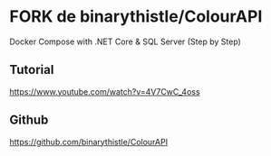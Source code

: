 #  FORK de binarythistle/ColourAPI

Docker Compose with .NET Core & SQL Server (Step by Step)

## Tutorial 
https://www.youtube.com/watch?v=4V7CwC_4oss


## Github
https://github.com/binarythistle/ColourAPI 


